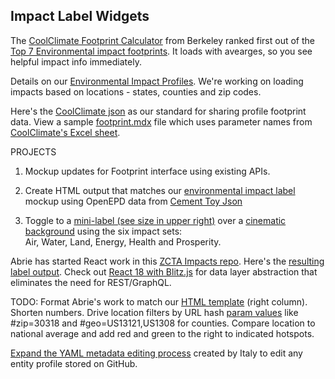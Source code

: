 ## Impact Label Widgets

<!--
<ol>
<li>
</li>
</ol>
-->

The [CoolClimate Footprint Calculator](https://coolclimate.org/calculator) from Berkeley ranked first out of the [Top 7 Environmental impact footprints](https://footprinthero.com/best-carbon-footprint-calculators).  It loads with avearges, so you see helpful impact info immediately.

Details on our [Environmental Impact Profiles](../../io/template/).  We're working on loading impacts based on locations - states, counties and zip codes.  

Here's the [CoolClimate json](https://github.com/localsite/engine-storybook/blob/master/public/static/json/coolclimate-family.json) as our standard for sharing profile footprint data. View a sample [footprint.mdx](../../localsite/impact/) file which uses parameter names from [CoolClimate's Excel sheet](https://api-central.berkeley.edu/api/11).

PROJECTS

1. Mockup updates for Footprint interface using existing APIs.  

2. Create HTML output that matches our [environmental impact label](../../io/template/) mockup using OpenEPD data from [Cement Toy Json](../template/feed/toy100.json)

3. Toggle to a <a href="../../apps/">mini-label (see size in upper right)</a> over a <a href="../../community/projects/#cinematic">cinematic background</a> using the six impact sets:  
Air, Water, Land, Energy, Health and Prosperity.

<!--
Here's a [blank starter for building TypeScript apps](https://stackblitz.com/edit/typescript) within [stackblitz.com](https://stackblitz.com)
-->

Abrie has started React work in this <a href="https://github.com/abrie/zctaimpacts">ZCTA Impacts repo</a>. Here's the <a href="https://zctaimpacts.abrie.dev/#zip=30318">resulting label output</a>. Check out [React 18 with Blitz.js](https://blitzjs.com) for data layer abstraction that eliminates the need for REST/GraphQL.

TODO: Format Abrie's work to match our [HTML template](../../io/template/) (right column). Shorten numbers. Drive location filters by URL hash [param values](../../localsite/) like #zip=30318 and #geo=US13121,US1308 for counties. Compare location to national average and add red and green to the right to indicated hotspots.



[Expand the YAML metadata editing process](../../community/projects/#profile-editor) created by Italy to edit any entity profile stored on GitHub.

<div style="display:none" class="local">

Update our [3.0 Mockup](../../../apps/smm/) to apply labels for communities, companies, products and individuals.<br><br> 

<a href="https://www.figma.com/file/mVZUSQCMBsIMu9bp7Y8qsS/Impact-Footprint?node-id=0%3A1" target="fig">Contribute to Figma Mockup</a>
Get started contributing to the design process in React:<br><br>

Start by forking and cloning our [Engine-Storybook](https://github.com/localsite/engine-storybook) repo.
</div>




